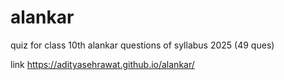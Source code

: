 # alankar
quiz for class 10th alankar questions of syllabus 2025 (49 ques)

link 
https://adityasehrawat.github.io/alankar/
